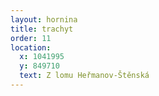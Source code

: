 ```yaml
---
layout: hornina
title: trachyt
order: 11
location:
  x: 1041995
  y: 849710
  text: Z lomu Heřmanov-Štěnská
---
```



